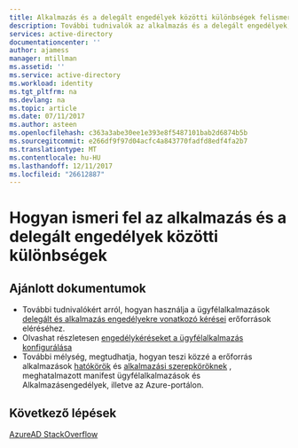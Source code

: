 ```yaml
---
title: Alkalmazás és a delegált engedélyek közötti különbségek felismerése |} Microsoft Docs
description: További tudnivalók az alkalmazás és a delegált engedélyek, hogyan azok az ügyfelek által használt vagy jelennek meg, ha az alkalmazások az Azure ad-val fejlesztői erőforrások
services: active-directory
documentationcenter: ''
author: ajamess
manager: mtillman
ms.assetid: ''
ms.service: active-directory
ms.workload: identity
ms.tgt_pltfrm: na
ms.devlang: na
ms.topic: article
ms.date: 07/11/2017
ms.author: asteen
ms.openlocfilehash: c363a3abe30ee1e393e8f5487101bab2d6874b5b
ms.sourcegitcommit: e266df9f97d04acfc4a843770fadfd8edf4fa2b7
ms.translationtype: MT
ms.contentlocale: hu-HU
ms.lasthandoff: 12/11/2017
ms.locfileid: "26612887"
---
```

# <a name="how-to-recognize-differences-between-delegated-and-application-permissions"></a>Hogyan ismeri fel az alkalmazás és a delegált engedélyek közötti különbségek

## <a name="recommended-documents"></a>Ajánlott dokumentumok

- További tudnivalókért arról, hogyan használja a ügyfélalkalmazások [delegált és alkalmazás engedélyekre vonatkozó kérései](https://docs.microsoft.com/azure/active-directory/develop/active-directory-dev-glossary#permissions) erőforrások eléréséhez.
- Olvashat részletesen [engedélykéréseket a ügyfélalkalmazás konfigurálása](https://docs.microsoft.com/azure/active-directory/develop/active-directory-integrating-applications#configuring-a-client-application-to-access-web-apis)
- További mélység, megtudhatja, hogyan teszi közzé a erőforrás alkalmazások [hatókörök](https://docs.microsoft.com/azure/active-directory/develop/active-directory-dev-glossary#scopes) és [alkalmazási szerepköröknek](https://docs.microsoft.com/azure/active-directory/develop/active-directory-dev-glossary#roles) , meghatalmazott manifest ügyfélalkalmazások és Alkalmazásengedélyek, illetve az Azure-portálon. 

## <a name="next-steps"></a>Következő lépések
[AzureAD StackOverflow](http://stackoverflow.com/questions/tagged/azure-active-directory)
